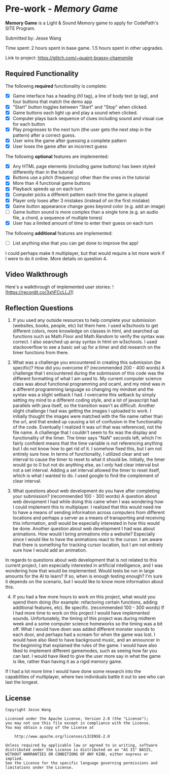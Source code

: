 # Pre-work - *Memory Game*

**Memory Game** is a Light & Sound Memory game to apply for CodePath's SITE Program. 

Submitted by: Jesse Wang

Time spent: 2 hours spent in base game. 1.5 hours spent in other upgrades.

Link to project: https://glitch.com/~quaint-brassy-chamomile

## Required Functionality

The following **required** functionality is complete:

* [X] Game interface has a heading (h1 tag), a line of body text (p tag), and four buttons that match the demo app
* [X] "Start" button toggles between "Start" and "Stop" when clicked. 
* [X] Game buttons each light up and play a sound when clicked. 
* [X] Computer plays back sequence of clues including sound and visual cue for each button
* [X] Play progresses to the next turn (the user gets the next step in the pattern) after a correct guess. 
* [X] User wins the game after guessing a complete pattern
* [X] User loses the game after an incorrect guess

The following **optional** features are implemented:

* [X] Any HTML page elements (including game buttons) has been styled differently than in the tutorial
* [X] Buttons use a pitch (frequency) other than the ones in the tutorial
* [X] More than 4 functional game buttons
* [X] Playback speeds up on each turn
* [X] Computer picks a different pattern each time the game is played
* [X] Player only loses after 3 mistakes (instead of on the first mistake)
* [X] Game button appearance change goes beyond color (e.g. add an image)
* [ ] Game button sound is more complex than a single tone (e.g. an audio file, a chord, a sequence of multiple tones)
* [X] User has a limited amount of time to enter their guess on each turn

The following **additional** features are implemented:

- [ ] List anything else that you can get done to improve the app!

I could perhaps make it multiplayer, but that would require a lot more work if I were to do it online. More details on question 4.

## Video Walkthrough

Here's a walkthrough of implemented user stories:
![https://recordit.co/3xhFCcLLJ1]


## Reflection Questions
1. If you used any outside resources to help complete your submission (websites, books, people, etc) list them here. 
I used w3schools to get different colors, more knowledge on classes in html, and searched up functions such as Math.Floor and Math.Random to verify the syntax was correct.
I also searched up array syntax in html on w3schools. I used stackoverflow to see a basic set up for a timer and did research on the timer functions from there.

2. What was a challenge you encountered in creating this submission (be specific)? How did you overcome it? (recommended 200 - 400 words) 
A challenge that I encountered during the submission of this code was the different formatting of what I am used to. My current computer science class was about functional programming and ocaml, and my mind was in a different programming language
so changing my mindset and the syntax was a slight setback I had. I overcame this setback by simply setting my mind to a different coding style, and a lot of javascript had parallels 
with java itself, so the transition wasn't as difficult. Another slight challenge I had was getting the images I uploaded to work. I initially thought the images were matched with the file name
rather than the url, and that ended up causing a lot of confusion in the functionality of the code. Eventually I realized it was url that was referenced, not the file name.
A challenge that I couldn't seem to fix was the display and functionality of the timer. The timer says "NaN" seconds left, which I'm fairly confident means that the time variable is not referencing anything but I do not know how to get rid of it. 
I somehow fixed this, but I am not entirely sure how. In terms of functionality, I utilized clear and set interval to cause the timer to reset to what it should be. Initially, the timer would 
go to 0 but not do anything else, as I only had clear interval but not a set interval. Adding a set interval allowed the timer to reset itself, which is what I wanted to do. I used google to find the 
complement of clear interval. 

3. What questions about web development do you have after completing your submission? (recommended 100 - 300 words) 
A question about web devopment I had while doing this came when I was wondering how I could implement this to multiplayer. I realized that this would need me to have a means of
sending information across computers from different locations and perhaps a server as a means of transporting and receiving this information, andI would be especially interested
in how this would be done. Another question about web development I had was about animations. How would I bring animations into a website? Especially since I would like to have 
the animations react to the cursor. I am aware that there is something for tracking cursor location, but I am not entirely sure how I would add an animation. 

In regards to questions about web development that is not related to this current project, I am especially interested in artificial intelligence, and I was wondering how that would
be implemented. Would tests be run in large amounts for the AI to learn? If so, when is enough testing enough? I'm sure it depends on the scenario, but I would like to know more information
about this.

4. If you had a few more hours to work on this project, what would you spend them doing (for example: refactoring certain functions, adding additional features, etc). Be specific. (recommended 100 - 300 words) 
If I had more time to work on this project I would have implemented sounds. Unfortunately, the timing of this project was during midterm week and a some computer science
homeworks so the timing was a bit off. What I would have doen was added different monster sounds to each door, and perhaps had a scream for when the game was lost.
I would have also liked to have background music, and an announcer in the beginning that explained the rules of the game. I would have also liked to implement different
gamemodes, such as seeing how far you can last. I would have liked to give the user more say in what the game is like, rather than having it as a rigid memory game.

If I had a lot more time I would have done some research into the capabilities of multiplayer, where two individuals battle it out to see who can last the longest. 



## License

    Copyright Jesse Wang
    
    Licensed under the Apache License, Version 2.0 (the "License");
    you may not use this file except in compliance with the License.
    You may obtain a copy of the License at

        http://www.apache.org/licenses/LICENSE-2.0

    Unless required by applicable law or agreed to in writing, software
    distributed under the License is distributed on an "AS IS" BASIS,
    WITHOUT WARRANTIES OR CONDITIONS OF ANY KIND, either express or implied.
    See the License for the specific language governing permissions and
    limitations under the License.